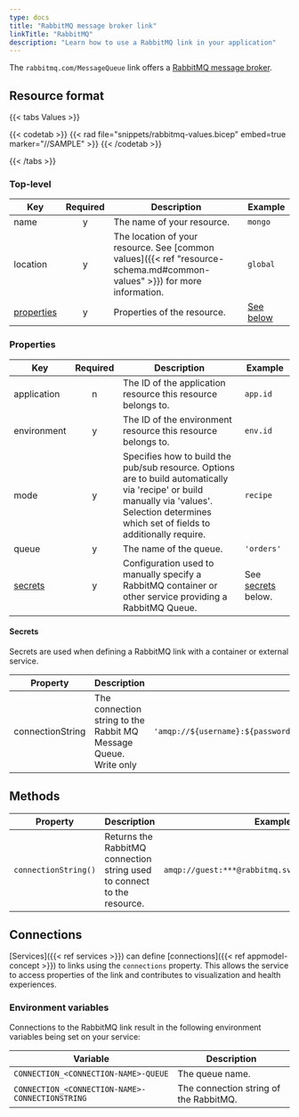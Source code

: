 ```yaml
---
type: docs
title: "RabbitMQ message broker link"
linkTitle: "RabbitMQ"
description: "Learn how to use a RabbitMQ link in your application"
---
```


The `rabbitmq.com/MessageQueue` link offers a [RabbitMQ message broker](https://www.rabbitmq.com/).

## Resource format

{{< tabs Values >}}

{{< codetab >}}
{{< rad file="snippets/rabbitmq-values.bicep" embed=true marker="//SAMPLE" >}}
{{< /codetab >}}

{{< /tabs >}}

### Top-level

| Key  | Required | Description | Example |
|------|:--------:|-------------|---------|
| name | y | The name of your resource. | `mongo`
| location | y | The location of your resource. See [common values]({{< ref "resource-schema.md#common-values" >}}) for more information. | `global`
| [properties](#properties) | y | Properties of the resource. | [See below](#properties)

### Properties

| Key  | Required | Description | Example |
|------|:--------:|-------------|---------|
| application | n | The ID of the application resource this resource belongs to. | `app.id`
| environment | y | The ID of the environment resource this resource belongs to. | `env.id`
| mode | y | Specifies how to build the pub/sub resource. Options are to build automatically via 'recipe' or build manually via 'values'. Selection determines which set of fields to additionally require. | `recipe`
| queue | y | The name of the queue. | `'orders'` |
| [secrets](#secrets)  | y | Configuration used to manually specify a RabbitMQ container or other service providing a RabbitMQ Queue. | See [secrets](#secrets) below.

#### Secrets

Secrets are used when defining a RabbitMQ link with a container or external service.

| Property | Description | Example |
|----------|-------------|---------|
| connectionString | The connection string to the Rabbit MQ Message Queue. Write only | `'amqp://${username}:${password}@${rmqContainer.properties.hostname}:${rmqContainer.properties.port}'`

## Methods

| Property | Description | Example |
|----------|-------------|---------|
| `connectionString()` | Returns the RabbitMQ connection string used to connect to the resource. | `amqp://guest:***@rabbitmq.svc.local.cluster:5672` |

## Connections

[Services]({{< ref services >}}) can define [connections]({{< ref appmodel-concept >}}) to links using the `connections` property. This allows the service to access properties of the link and contributes to visualization and health experiences.

### Environment variables

Connections to the RabbitMQ link result in the following environment variables being set on your service:

| Variable | Description |
|----------|-------------|
| `CONNECTION_<CONNECTION-NAME>-QUEUE` | The queue name. |
| `CONNECTION_<CONNECTION-NAME>-CONNECTIONSTRING` | The connection string of the RabbitMQ. |
